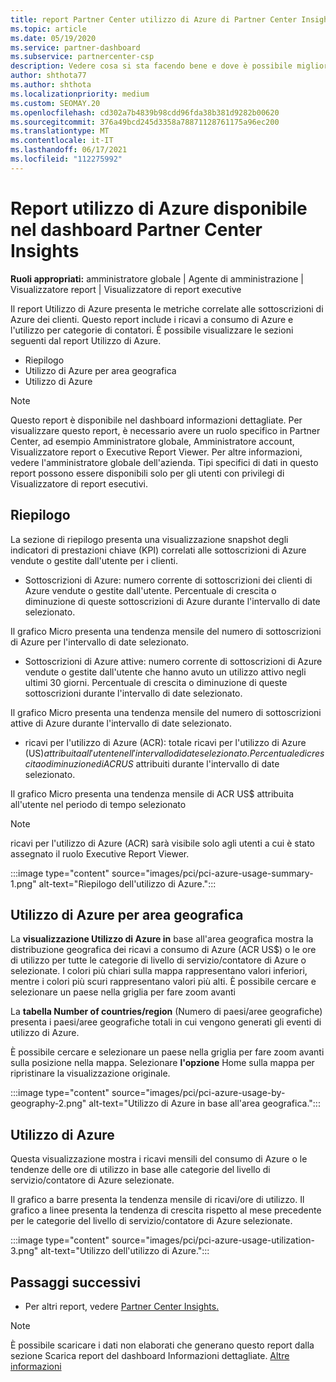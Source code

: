 ```yaml
---
title: report Partner Center utilizzo di Azure di Partner Center Insights
ms.topic: article
ms.date: 05/19/2020
ms.service: partner-dashboard
ms.subservice: partnercenter-csp
description: Vedere cosa si sta facendo bene e dove è possibile migliorare l'uso delle sottoscrizioni di Azure che si vendono o gestiscono per i clienti.
author: shthota77
ms.author: shthota
ms.localizationpriority: medium
ms.custom: SEOMAY.20
ms.openlocfilehash: cd302a7b4839b98cdd96fda38b381d9282b00620
ms.sourcegitcommit: 376a49bcd245d3358a78871128761175a96ec200
ms.translationtype: MT
ms.contentlocale: it-IT
ms.lasthandoff: 06/17/2021
ms.locfileid: "112275992"
---
```

# <a name="azure-usage-report-available-from-the-partner-center-insights-dashboard"></a>Report utilizzo di Azure disponibile nel dashboard Partner Center Insights

**Ruoli appropriati:** amministratore globale | Agente di amministrazione | Visualizzatore report | Visualizzatore di report executive

Il report Utilizzo di Azure presenta le metriche correlate alle sottoscrizioni di Azure dei clienti. Questo report include i ricavi a consumo di Azure e l'utilizzo per categorie di contatori. È possibile visualizzare le sezioni seguenti dal report Utilizzo di Azure.

- Riepilogo
- Utilizzo di Azure per area geografica
- Utilizzo di Azure

 > [!NOTE]
 > Questo report è disponibile nel dashboard informazioni dettagliate. Per visualizzare questo report, è necessario avere un ruolo specifico in Partner Center, ad esempio Amministratore globale, Amministratore account, Visualizzatore report o Executive Report Viewer. Per altre informazioni, vedere l'amministratore globale dell'azienda. Tipi specifici di dati in questo report possono essere disponibili solo per gli utenti con privilegi di Visualizzatore di report esecutivi.

## <a name="summary"></a>Riepilogo

La sezione di riepilogo presenta una visualizzazione snapshot degli indicatori di prestazioni chiave (KPI) correlati alle sottoscrizioni di Azure vendute o gestite dall'utente per i clienti.  

- Sottoscrizioni di Azure: numero corrente di sottoscrizioni dei clienti di Azure vendute o gestite dall'utente.
Percentuale di crescita o diminuzione di queste sottoscrizioni di Azure durante l'intervallo di date selezionato.

Il grafico Micro presenta una tendenza mensile del numero di sottoscrizioni di Azure per l'intervallo di date selezionato.
- Sottoscrizioni di Azure attive: numero corrente di sottoscrizioni di Azure vendute o gestite dall'utente che hanno avuto un utilizzo attivo negli ultimi 30 giorni.
Percentuale di crescita o diminuzione di queste sottoscrizioni durante l'intervallo di date selezionato.

Il grafico Micro presenta una tendenza mensile del numero di sottoscrizioni attive di Azure durante l'intervallo di date selezionato.

- ricavi per l'utilizzo di Azure (ACR): totale ricavi per l'utilizzo di Azure (US$) attribuita all'utente nell'intervallo di date selezionato.
Percentuale di crescita o diminuzione di ACR US$ attribuiti durante l'intervallo di date selezionato. 

Il grafico Micro presenta una tendenza mensile di ACR US$ attribuita all'utente nel periodo di tempo selezionato


> [!NOTE]
 > ricavi per l'utilizzo di Azure (ACR) sarà visibile solo agli utenti a cui è stato assegnato il ruolo Executive Report Viewer.

:::image type="content" source="images/pci/pci-azure-usage-summary-1.png" alt-text="Riepilogo dell'utilizzo di Azure.":::

## <a name="azure-usage-by-geography"></a>Utilizzo di Azure per area geografica

La **visualizzazione Utilizzo di Azure in** base all'area geografica mostra la distribuzione geografica dei ricavi a consumo di Azure (ACR US$) o le ore di utilizzo per tutte le categorie di livello di servizio/contatore di Azure o selezionate. I colori più chiari sulla mappa rappresentano valori inferiori, mentre i colori più scuri rappresentano valori più alti. È possibile cercare e selezionare un paese nella griglia per fare zoom avanti 

La **tabella Number of countries/region** (Numero di paesi/aree geografiche) presenta i paesi/aree geografiche totali in cui vengono generati gli eventi di utilizzo di Azure.

È possibile cercare e selezionare un paese nella griglia per fare zoom avanti sulla posizione nella mappa. Selezionare **l'opzione** Home sulla mappa per ripristinare la visualizzazione originale.

:::image type="content" source="images/pci/pci-azure-usage-by-geography-2.png" alt-text="Utilizzo di Azure in base all'area geografica.":::

## <a name="azure-utilization"></a>Utilizzo di Azure

Questa visualizzazione mostra i ricavi mensili del consumo di Azure o le tendenze delle ore di utilizzo in base alle categorie del livello di servizio/contatore di Azure selezionate. 

Il grafico a barre presenta la tendenza mensile di ricavi/ore di utilizzo. Il grafico a linee presenta la tendenza di crescita rispetto al mese precedente per le categorie del livello di servizio/contatore di Azure selezionate.

:::image type="content" source="images/pci/pci-azure-usage-utilization-3.png" alt-text="Utilizzo dell'utilizzo di Azure.":::

## <a name="next-steps"></a>Passaggi successivi

- Per altri report, vedere [Partner Center Insights.](partner-center-insights.md)

>[!NOTE] 
> È possibile scaricare i dati non elaborati che generano questo report dalla sezione Scarica report del dashboard Informazioni dettagliate. [Altre informazioni](pci-download-reports.md) 
